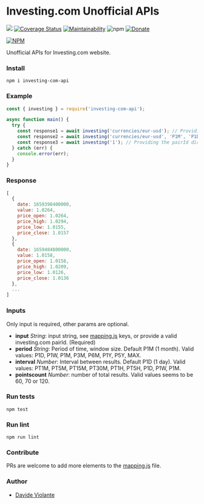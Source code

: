 # Investing.com Unofficial APIs
[![](https://github.com/davideviolante/investing-com-api/workflows/Node.js%20CI/badge.svg)](https://github.com/DavideViolante/investing-com-api/actions?query=workflow%3A"Node.js+CI") [![Coverage Status](https://coveralls.io/repos/github/DavideViolante/investing-com-api/badge.svg?branch=master)](https://coveralls.io/github/DavideViolante/investing-com-api?branch=master) [![Maintainability](https://api.codeclimate.com/v1/badges/ce48adbd97ff85557918/maintainability)](https://codeclimate.com/github/DavideViolante/investing-com-api/maintainability) ![npm](https://img.shields.io/npm/dm/investing-com-api)  [![Donate](https://img.shields.io/badge/paypal-donate-179BD7.svg)](https://www.paypal.me/dviolante)

[![NPM](https://nodei.co/npm/investing-com-api.png)](https://nodei.co/npm/investing-com-api/)

Unofficial APIs for Investing.com website.

### Install
`npm i investing-com-api`

### Example
```js
const { investing } = require('investing-com-api');

async function main() {
  try {
    const response1 = await investing('currencies/eur-usd'); // Providing a valid mapping.js key
    const response2 = await investing('currencies/eur-usd', 'P1M', 'P1D'); // With optional params
    const response3 = await investing('1'); // Providing the pairId directly, even if not present in mapping.js
  } catch (err) {
    console.error(err);
  }
}
```

### Response
```js
[
  {
    date: 1659398400000,
    value: 1.0264,
    price_open: 1.0264,
    price_high: 1.0294,
    price_low: 1.0155,
    price_close: 1.0157
  },
  {
    date: 1659484800000,
    value: 1.0158,
    price_open: 1.0158,
    price_high: 1.0209,
    price_low: 1.0126,
    price_close: 1.0136
  },
  ...
]
```


### Inputs
Only input is required, other params are optional.
- **input** _String_: input string, see [mapping.js](https://github.com/DavideViolante/investing-com-api/blob/master/mapping.js) keys, or provide a valid investing.com pairId. (Required)
- **period** _String_: Period of time, window size. Default P1M (1 month). Valid values: P1D, P1W, P1M, P3M, P6M, P1Y, P5Y, MAX.
- **interval** _Number_: Interval between results. Default P1D (1 day). Valid values: PT1M, PT5M, PT15M, PT30M, PT1H, PT5H, P1D, P1W, P1M.
- **pointscount** _Number_: number of total results. Valid values seems to be 60, 70 or 120.

### Run tests
`npm test`

### Run lint
`npm run lint`

### Contribute
PRs are welcome to add more elements to the [mapping.js](https://github.com/DavideViolante/investing-com-api/blob/master/mapping.js) file.

### Author
- [Davide Violante](https://github.com/DavideViolante/)
